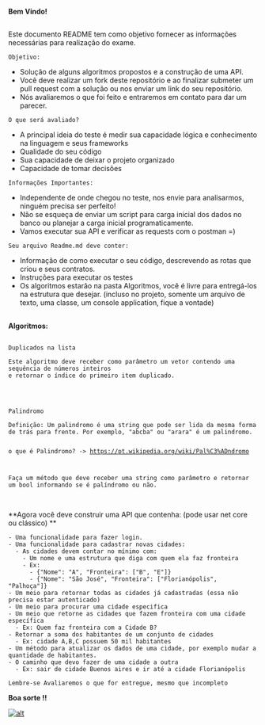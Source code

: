<div class="Box-body">
        <article class="markdown-body entry-content p-5" itemprop="text"><p><strong>Bem Vindo!</strong></p>
<h1></h1>
<p>Este documento README tem como objetivo fornecer as informações necessárias para realização do exame.</p>
<p><code>Objetivo:</code></p>
<ul>
<li>Solução de alguns algoritmos propostos e a construção de uma API.</li>
<li>Você deve realizar um fork deste repositório e ao finalizar submeter um pull request com a solução ou nos enviar um link do seu repositório.</li>
<li>Nós avaliaremos o que foi feito e entraremos em contato para dar um parecer.</li>
</ul>
<p><code>O que será avaliado?</code></p>
<ul>
<li>A principal ideia do teste é medir sua capacidade lógica e conhecimento na linguagem e seus frameworks</li>
<li>Qualidade do seu código</li>
<li>Sua capacidade de deixar o projeto organizado</li>
<li>Capacidade de tomar decisões</li>
</ul>
<p><code>Informações Importantes: </code></p>
<ul>
<li>Independente de onde chegou no teste, nos envie para analisarmos, ninguém precisa ser perfeito!</li>
<li>Não se esqueça de enviar um script para carga inicial dos dados no banco ou planejar a carga inicial programaticamente.</li>
<li>Vamos executar sua API e verificar as requests com o postman =)</li>
</ul>
<p><code>Seu arquivo Readme.md deve conter: </code></p>
<ul>
<li>Informação de como executar o seu código, descrevendo as rotas que criou e seus contratos.</li>
<li>Instruções para executar os testes</li>
<li>Os algoritmos estarão na pasta Algoritmos, você é livre para entregá-los na estrutura que desejar. (incluso no projeto, somente um arquivo de texto, uma classe, um console application, fique a vontade)</li>
</ul>
<h1></h1>
<p><strong>Algoritmos:</strong></p>
<h1></h1>
<p><code>Duplicados na lista</code></p>
<pre><code>Este algoritmo deve receber como parâmetro um vetor contendo uma sequência de números inteiros
e retornar o índice do primeiro item duplicado.

</code></pre>
<h1></h1>
<p><code>Palindromo</code></p>
<pre><code>Definição: Um palindromo é uma string que pode ser lida da mesma forma de trás para frente. Por exemplo, "abcba" ou "arara" é um palindromo.

o que é Palindromo? -&gt; https://pt.wikipedia.org/wiki/Pal%C3%ADndromo
 
Faça um método que deve receber uma string como parâmetro e retornar um bool informando se é palíndromo ou não.
</code></pre>
<h1></h1>
<p>**Agora você deve construir uma API que contenha: (pode usar net core ou clássico) **</p>
<pre><code>- Uma funcionalidade para fazer login.
- Uma funcionalidade para cadastrar novas cidades:
  - As cidades devem contar no mínimo com:
    - Um nome e uma estrutura que diga com quem ela faz fronteira
    - Ex: 
      - {"Nome": "A", "Fronteira": ["B", "E"]}
      - {"Nome": "São José", "Fronteira": ["Florianópolis", "Palhoça"]}
- Um meio para retornar todas as cidades já cadastradas (essa não precisa estar autenticado)
- Um meio para procurar uma cidade especifica
- Um meio que retorne as cidades que fazem fronteira com uma cidade específica
  - Ex: Quem faz fronteira com a Cidade B?
- Retornar a soma dos habitantes de um conjunto de cidades
  - Ex: cidade A,B,C possuem 50 mil habitantes
- Um método para atualizar os dados de uma cidade, por exemplo mudar a quantidade de habitantes.
- O caminho que devo fazer de uma cidade a outra
  - Ex: sair de cidade Buenos aires e ir até a cidade Florianópolis
</code></pre>
<p><code>Lembre-se Avaliaremos o que for entregue, mesmo que incompleto</code></p>
<p><strong>Boa sorte !!</strong></p>
<p><a target="_blank" rel="noopener noreferrer" href="https://camo.githubusercontent.com/8c5d535de1b7059a6abce560d44875a3f955d675/68747470733a2f2f616a736f696665722e66696c65732e776f726470726573732e636f6d2f323031342f30342f6b6565702d63616c6d2d616e642d646f6e2d742d666565642d7468652d74726f6c6c2d34382e706e67"><img src="https://camo.githubusercontent.com/8c5d535de1b7059a6abce560d44875a3f955d675/68747470733a2f2f616a736f696665722e66696c65732e776f726470726573732e636f6d2f323031342f30342f6b6565702d63616c6d2d616e642d646f6e2d742d666565642d7468652d74726f6c6c2d34382e706e67" alt="alt" data-canonical-src="https://ajsoifer.files.wordpress.com/2014/04/keep-calm-and-don-t-feed-the-troll-48.png" style="max-width:100%;"></a></p>
</article>
      </div>
